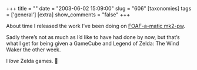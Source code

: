 +++
title = ""
date = "2003-06-02 15:09:00"
slug = "606"
[taxonomies]
tags = ['general']
[extra]
show_comments = "false"
+++

About time I released the work I’ve been doing on [FOAF-a-matic mk2-pw](http://pipthepixie.tripod.com/code/foaf-a-matic2-pw.html).

Sadly there’s not as much as I’d like to have had done by now, but that’s what I get for being given a GameCube and Legend of Zelda: The Wind Waker the other week.

I *love* Zelda games. 🙂
